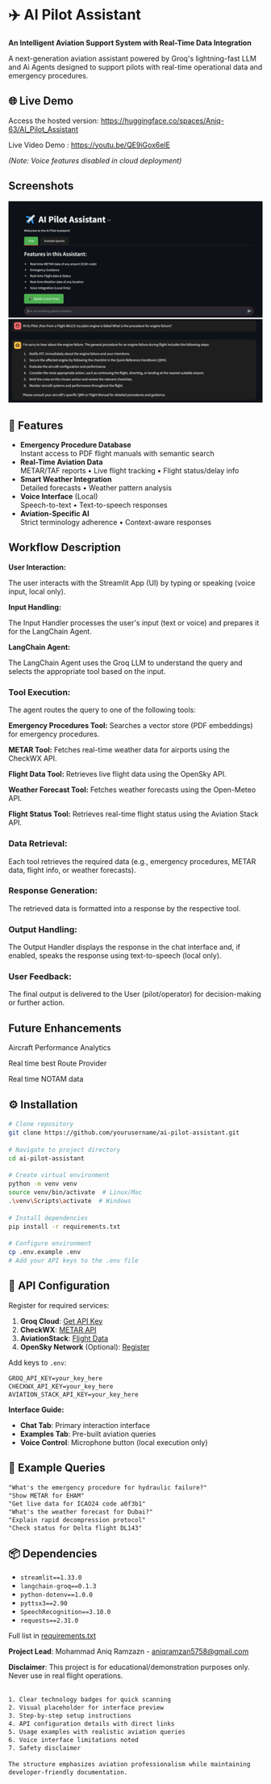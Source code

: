 # ✈️ AI Pilot Assistant

**An Intelligent Aviation Support System with Real-Time Data Integration**

A next-generation aviation assistant powered by Groq's lightning-fast LLM and Ai Agents designed to support pilots with real-time operational data and emergency procedures.

## 🌐 Live Demo  
Access the hosted version: https://huggingface.co/spaces/Aniq-63/AI_Pilot_Assistant

Live Video Demo : https://youtu.be/QE9iGox6elE

*(Note: Voice features disabled in cloud deployment)*

## Screenshots

![image alt](https://github.com/aniq63/Ai_Pilot_Assistant/blob/0e9bcf6abad5533554f4bef24661441dc9cd77de/Capture1.PNG)
![image alt](https://github.com/aniq63/Ai_Pilot_Assistant/blob/4d3fb467f24215f16ac6841b008af06c3b5fb49a/Capture2.PNG)

## 🚀 Features

- **Emergency Procedure Database**  
  Instant access to PDF flight manuals with semantic search
- **Real-Time Aviation Data**  
  METAR/TAF reports • Live flight tracking • Flight status/delay info
- **Smart Weather Integration**  
  Detailed forecasts • Weather pattern analysis
- **Voice Interface** (Local)  
  Speech-to-text • Text-to-speech responses
- **Aviation-Specific AI**  
  Strict terminology adherence • Context-aware responses

## Workflow Description

**User Interaction:**

The user interacts with the Streamlit App (UI) by typing or speaking (voice input, local only).

**Input Handling:**

The Input Handler processes the user's input (text or voice) and prepares it for the LangChain Agent.

**LangChain Agent:**

The LangChain Agent uses the Groq LLM to understand the query and selects the appropriate tool based on the input.

### Tool Execution:

The agent routes the query to one of the following tools:

**Emergency Procedures Tool:** Searches a vector store (PDF embeddings) for emergency procedures.

**METAR Tool:** Fetches real-time weather data for airports using the CheckWX API.

**Flight Data Tool:** Retrieves live flight data using the OpenSky API.

**Weather Forecast Tool:** Fetches weather forecasts using the Open-Meteo API.

**Flight Status Tool:** Retrieves real-time flight status using the Aviation Stack API.

### Data Retrieval:

Each tool retrieves the required data (e.g., emergency procedures, METAR data, flight info, or weather forecasts).

### Response Generation:

The retrieved data is formatted into a response by the respective tool.

### Output Handling:

The Output Handler displays the response in the chat interface and, if enabled, speaks the response using text-to-speech (local only).

### User Feedback:

The final output is delivered to the User (pilot/operator) for decision-making or further action.

## Future Enhancements

Aircraft Performance Analytics

Real time best Route Provider

Real time NOTAM data

## ⚙️ Installation

```bash
# Clone repository
git clone https://github.com/yourusername/ai-pilot-assistant.git

# Navigate to project directory
cd ai-pilot-assistant

# Create virtual environment
python -m venv venv
source venv/bin/activate  # Linux/Mac
.\venv\Scripts\activate  # Windows

# Install dependencies
pip install -r requirements.txt

# Configure environment
cp .env.example .env
# Add your API keys to the .env file
```

## 🔑 API Configuration

Register for required services:

1. **Groq Cloud**: [Get API Key](https://console.groq.com/)
2. **CheckWX**: [METAR API](https://www.checkwx.com/)
3. **AviationStack**: [Flight Data](https://aviationstack.com/)
4. **OpenSky Network** (Optional): [Register](https://opensky-network.org/)

Add keys to `.env`:
```env
GROQ_API_KEY=your_key_here
CHECKWX_API_KEY=your_key_here
AVIATION_STACK_API_KEY=your_key_here
```


**Interface Guide:**
- **Chat Tab**: Primary interaction interface
- **Examples Tab**: Pre-built aviation queries
- **Voice Control**: Microphone button (local execution only)

## 💬 Example Queries

```text
"What's the emergency procedure for hydraulic failure?"
"Show METAR for EHAM"
"Get live data for ICAO24 code a0f3b1"
"What's the weather forecast for Dubai?"
"Explain rapid decompression protocol"
"Check status for Delta flight DL143"
```

## 📦 Dependencies

- `streamlit==1.33.0`
- `langchain-groq==0.1.3`
- `python-dotenv==1.0.0`
- `pyttsx3==2.90`
- `SpeechRecognition==3.10.0`
- `requests==2.31.0`

Full list in [requirements.txt](requirements.txt)


**Project Lead**: Mohammad Aniq Ramzazn - aniqramzan5758@gmail.com  


**Disclaimer**: This project is for educational/demonstration purposes only. Never use in real flight operations.
```

1. Clear technology badges for quick scanning
2. Visual placeholder for interface preview
3. Step-by-step setup instructions
4. API configuration details with direct links
5. Usage examples with realistic aviation queries
6. Voice interface limitations noted
7. Safety disclaimer

The structure emphasizes aviation professionalism while maintaining developer-friendly documentation.
